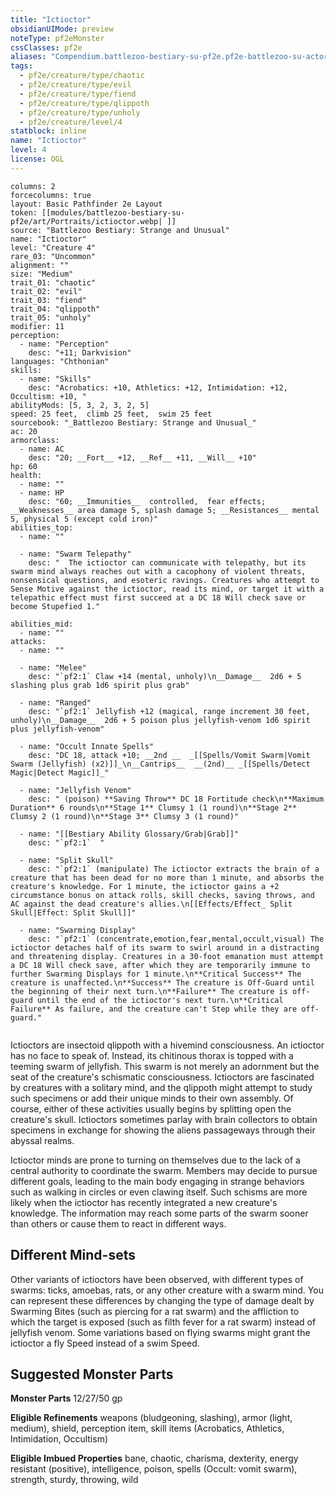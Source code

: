 ```yaml
---
title: "Ictioctor"
obsidianUIMode: preview
noteType: pf2eMonster
cssClasses: pf2e
aliases: "Compendium.battlezoo-bestiary-su-pf2e.pf2e-battlezoo-su-actors.Actor.ZoMoJojZxbPC8mLp" 
tags:
  - pf2e/creature/type/chaotic
  - pf2e/creature/type/evil
  - pf2e/creature/type/fiend
  - pf2e/creature/type/qlippoth
  - pf2e/creature/type/unholy
  - pf2e/creature/level/4
statblock: inline
name: "Ictioctor"
level: 4
license: OGL
---
```


```statblock
columns: 2
forcecolumns: true
layout: Basic Pathfinder 2e Layout
token: [[modules/battlezoo-bestiary-su-pf2e/art/Portraits/ictioctor.webp| ]]
source: "Battlezoo Bestiary: Strange and Unusual"
name: "Ictioctor"
level: "Creature 4"
rare_03: "Uncommon"
alignment: ""
size: "Medium"
trait_01: "chaotic"
trait_02: "evil"
trait_03: "fiend"
trait_04: "qlippoth"
trait_05: "unholy"
modifier: 11
perception:
  - name: "Perception"
    desc: "+11; Darkvision"
languages: "Chthonian"
skills:
  - name: "Skills"
    desc: "Acrobatics: +10, Athletics: +12, Intimidation: +12, Occultism: +10, "
abilityMods: [5, 3, 2, 3, 2, 5]
speed: 25 feet,  climb 25 feet,  swim 25 feet
sourcebook: "_Battlezoo Bestiary: Strange and Unusual_"
ac: 20
armorclass:
  - name: AC
    desc: "20; __Fort__ +12, __Ref__ +11, __Will__ +10"
hp: 60
health:
  - name: ""
  - name: HP
    desc: "60; __Immunities__  controlled,  fear effects; __Weaknesses__ area damage 5, splash damage 5; __Resistances__ mental 5, physical 5 (except cold iron)"
abilities_top:
  - name: ""

  - name: "Swarm Telepathy"
    desc: "  The ictioctor can communicate with telepathy, but its swarm mind always reaches out with a cacophony of violent threats, nonsensical questions, and esoteric ravings. Creatures who attempt to Sense Motive against the ictioctor, read its mind, or target it with a telepathic effect must first succeed at a DC 18 Will check save or become Stupefied 1."

abilities_mid:
  - name: ""
attacks:
  - name: ""

  - name: "Melee"
    desc: "`pf2:1` Claw +14 (mental, unholy)\n__Damage__  2d6 + 5 slashing plus grab 1d6 spirit plus grab"

  - name: "Ranged"
    desc: "`pf2:1` Jellyfish +12 (magical, range increment 30 feet, unholy)\n__Damage__  2d6 + 5 poison plus jellyfish-venom 1d6 spirit plus jellyfish-venom"

  - name: "Occult Innate Spells"
    desc: "DC 18, attack +10; __2nd __  _[[Spells/Vomit Swarm|Vomit Swarm (Jellyfish) (x2)]]_\n__Cantrips__  __(2nd)__ _[[Spells/Detect Magic|Detect Magic]]_"

  - name: "Jellyfish Venom"
    desc: " (poison) **Saving Throw** DC 18 Fortitude check\n**Maximum Duration** 6 rounds\n**Stage 1** Clumsy 1 (1 round)\n**Stage 2** Clumsy 2 (1 round)\n**Stage 3** Clumsy 3 (1 round)"

  - name: "[[Bestiary Ability Glossary/Grab|Grab]]"
    desc: "`pf2:1`  "

  - name: "Split Skull"
    desc: "`pf2:1` (manipulate) The ictioctor extracts the brain of a creature that has been dead for no more than 1 minute, and absorbs the creature's knowledge. For 1 minute, the ictioctor gains a +2 circumstance bonus on attack rolls, skill checks, saving throws, and AC against the dead creature's allies.\n[[Effects/Effect_ Split Skull|Effect: Split Skull]]"

  - name: "Swarming Display"
    desc: "`pf2:1` (concentrate,emotion,fear,mental,occult,visual) The ictioctor detaches half of its swarm to swirl around in a distracting and threatening display. Creatures in a 30-foot emanation must attempt a DC 18 Will check save, after which they are temporarily immune to further Swarming Displays for 1 minute.\n**Critical Success** The creature is unaffected.\n**Success** The creature is Off-Guard until the beginning of their next turn.\n**Failure** The creature is off-guard until the end of the ictioctor's next turn.\n**Critical Failure** As failure, and the creature can't Step while they are off-guard."
 
```



Ictioctors are insectoid qlippoth with a hivemind consciousness. An ictioctor has no face to speak of. Instead, its chitinous thorax is topped with a teeming swarm of jellyfish. This swarm is not merely an adornment but the seat of the creature's schismatic consciousness. Ictioctors are fascinated by creatures with a solitary mind, and the qlippoth might attempt to study such specimens or add their unique minds to their own assembly. Of course, either of these activities usually begins by splitting open the creature's skull. Ictioctors sometimes parlay with brain collectors to obtain specimens in exchange for showing the aliens passageways through their abyssal realms.

Ictioctor minds are prone to turning on themselves due to the lack of a central authority to coordinate the swarm. Members may decide to pursue different goals, leading to the main body engaging in strange behaviors such as walking in circles or even clawing itself. Such schisms are more likely when the ictioctor has recently integrated a new creature's knowledge. The information may reach some parts of the swarm sooner than others or cause them to react in different ways.

## Different Mind-sets

Other variants of ictioctors have been observed, with different types of swarms: ticks, amoebas, rats, or any other creature with a swarm mind. You can represent these differences by changing the type of damage dealt by Swarming Bites (such as piercing for a rat swarm) and the affliction to which the target is exposed (such as filth fever for a rat swarm) instead of jellyfish venom. Some variations based on flying swarms might grant the ictioctor a fly Speed instead of a swim Speed.

## Suggested Monster Parts

**Monster Parts** 12/27/50 gp

**Eligible Refinements** weapons (bludgeoning, slashing), armor (light, medium), shield, perception item, skill items (Acrobatics, Athletics, Intimidation, Occultism)

**Eligible Imbued Properties** bane, chaotic, charisma, dexterity, energy resistant (positive), intelligence, poison, spells (Occult: vomit swarm), strength, sturdy, throwing, wild
